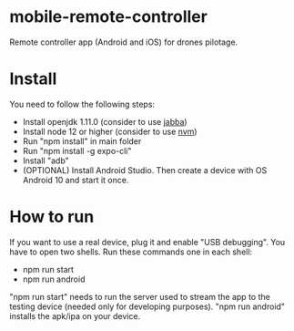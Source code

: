 # mobile-remote-controller
Remote controller app (Android and iOS) for drones pilotage.


# Install

You need to follow the following steps:
- Install openjdk 1.11.0 (consider to use <a href="https://github.com/shyiko/jabba">jabba</a>)
- Install node 12 or higher (consider to use <a href="https://github.com/nvm-sh/nvm">nvm</a>)
- Run "npm install" in main folder
- Run "npm install -g expo-cli"
- Install "adb"
- (OPTIONAL) Install Android Studio. Then create a device with OS Android 10 and start it once.

# How to run

If you want to use a real device, plug it and enable "USB debugging". You have to open two shells. Run these commands one in each shell:
- npm run start
- npm run android

"npm run start" needs to run the server used to stream the app to the testing device (needed only for developing purposes).
"npm run android" installs the apk/ipa on your device.
